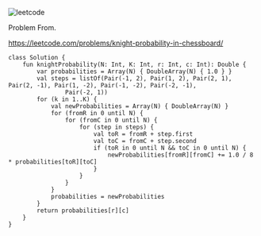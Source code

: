 ![leetcode](https://github.com/MYKIM95/LeetcodeDaily/assets/77060863/ad756dfb-0b3f-44f5-9814-36aafef3a59f)

Problem From.

https://leetcode.com/problems/knight-probability-in-chessboard/

```
class Solution {
    fun knightProbability(N: Int, K: Int, r: Int, c: Int): Double {
        var probabilities = Array(N) { DoubleArray(N) { 1.0 } }
        val steps = listOf(Pair(-1, 2), Pair(1, 2), Pair(2, 1), Pair(2, -1), Pair(1, -2), Pair(-1, -2), Pair(-2, -1),
                Pair(-2, 1))
        for (k in 1..K) {
            val newProbabilities = Array(N) { DoubleArray(N) }
            for (fromR in 0 until N) {
                for (fromC in 0 until N) {
                    for (step in steps) {
                        val toR = fromR + step.first
                        val toC = fromC + step.second
                        if (toR in 0 until N && toC in 0 until N) {
                            newProbabilities[fromR][fromC] += 1.0 / 8 * probabilities[toR][toC]
                        }
                    }
                }
            }
            probabilities = newProbabilities
        }
        return probabilities[r][c]
    }
}
```
